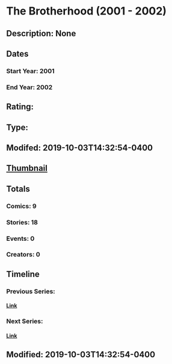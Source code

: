 # The Brotherhood (2001 - 2002)
## Description: None
## Dates
### Start Year: 2001
### End Year: 2002
## Rating: 
## Type: 
## Modifed: 2019-10-03T14:32:54-0400
## [Thumbnail](http://i.annihil.us/u/prod/marvel/i/mg/6/f0/5d939f1235e8b.jpg)
## Totals
### Comics: 9
### Stories: 18
### Events: 0
### Creators: 0
## Timeline
### Previous Series: 
#### [Link]()
### Next Series: 
#### [Link]()
## Modified: 2019-10-03T14:32:54-0400